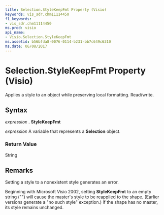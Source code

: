 ```yaml
---
title: Selection.StyleKeepFmt Property (Visio)
keywords: vis_sdr.chm11114450
f1_keywords:
- vis_sdr.chm11114450
ms.prod: visio
api_name:
- Visio.Selection.StyleKeepFmt
ms.assetid: b56bfda8-0076-0114-b231-bb7c649c6310
ms.date: 06/08/2017
---
```



# Selection.StyleKeepFmt Property (Visio)

Applies a style to an object while preserving local formatting. Read/write.


## Syntax

 _expression_ . **StyleKeepFmt**

 _expression_ A variable that represents a **Selection** object.


### Return Value

String


## Remarks

Setting a style to a nonexistent style generates an error.

Beginning with Microsoft Visio 2002, setting **StyleKeepFmt** to an empty string ("") will cause the master's style to be reapplied to the shape. (Earlier versions generate a "no such style" exception.) If the shape has no master, its style remains unchanged.


